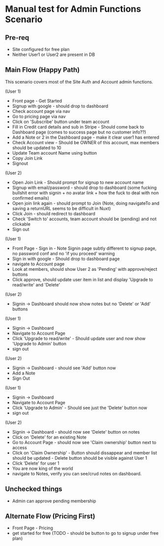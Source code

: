 # Manual test for Admin Functions Scenario
## Pre-req
- Site configured for free plan
- Neither User1 or User2 are present in DB
## Main Flow (Happy Path)
This scenario covers most of the Site Auth and Account admin functions.

(User 1)
- Front page - Get Started
- Signup with google - should drop to dashboard
- Check account page via nav
- Go to pricing page via nav
- Click on 'Subscribe' button under team account
- Fill in Credit card details and sub in Stripe - Should come back to Dashboard page (comes to success page but no customer info??)
- Add a Note or 2 in the Dashboard page - make it clear user1 has entered
- Check Account view - Should be OWNER of this account, max members should be updated to 10
- Update Team account Name using button
- Copy Join Link
- Signout

(User 2)
- Open Join Link - Should prompt for signup to new account name
- Signup with email/password - should drop to dashboard (some fucking bullshit error with signin + no avatar link + how the fuck to deal with non confirmed emails)
- Open join link again - should prompt to Join (Note, doing navigateTo and saving a returnURL seems to be difficult in Nuxt)
- Click Join - should redirect to dashboard
- Check 'Switch to' accounts, team account should be (pending) and not clickable
- Sign out

(User 1)
- Front Page - Sign in - Note Signin page subtly different to signup page, no password conf and no 'if you proceed' warning
- Sign in with google - Should drop to dashboard page
- navigate to Account page
- Look at members, should show User 2 as 'Pending' with approve/reject buttons
- Click approve, should update user item in list and display 'Upgrade to read/write' and 'Delete'

(User 2)
- Signin -> Dashboard should now show notes but no 'Delete' or 'Add' buttons

(User 1)
- Signin -> Dashboard
- Navigate to Account Page
- Click 'Upgrade to read/write' - Should update user and now show 'Upgrade to Admin' button
- sign out

(User 2)
- Signin -> Dashboard - should see 'Add' button now
- Add a Note
- Sign Out

(User 1)
- Signin -> Dashboard
- Navigate to Account Page
- Click 'Upgrade to Admin' - Should see just the 'Delete' button now
- sign out

(User 2)
- Signin -> Dashboard - should now see 'Delete' button on notes
- Click on 'Delete' for an existing Note 
- Go to Account Page - should now see 'Claim ownership' button next to access
- Click on 'Claim Ownership' - Button should dissappear and member list should be updated - Delete button should be visible against 
User 1
- Click 'Delete' for user 1
- You are now king of the world
- navigate to Notes, verify you can see/crud notes on dashboard.

## Unchecked things
- Admin can approve pending membership

## Alternate Flow (Pricing First)
- Front Page - Pricing
- get started for free (TODO - should be button to go to signup under free plan)